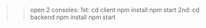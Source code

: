 > > open 2 consoles:
> > 1st:
> > cd client
> > npm install
> > npm start
> > 2nd:
> > cd backend
> > npm install
> > npm start
